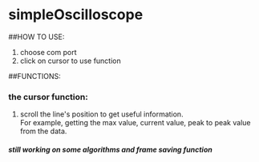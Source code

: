 # simpleOscilloscope

##HOW TO USE:
1. choose com port
2. click on cursor to use function

##FUNCTIONS:  

### the cursor function:

1. scroll the line's position to get useful information.  
   For example, getting the max value, current value, peak to peak value from the data.

#### *still working on some algorithms and frame saving function*

	
